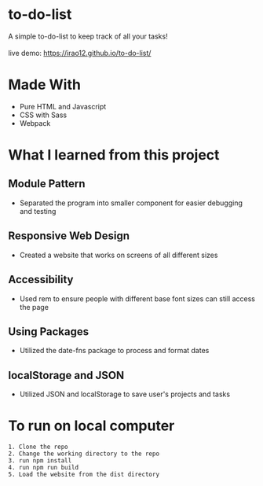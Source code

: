 # to-do-list

A simple to-do-list to keep track of all your tasks!
<br><br>
live demo: https://irao12.github.io/to-do-list/

# Made With

-   Pure HTML and Javascript
-   CSS with Sass
-   Webpack

# What I learned from this project

## Module Pattern

-   Separated the program into smaller component for easier debugging and testing

## Responsive Web Design

-   Created a website that works on screens of all different sizes

## Accessibility

-   Used rem to ensure people with different base font sizes can still access the page

## Using Packages

-   Utilized the date-fns package to process and format dates

## localStorage and JSON

-   Utilized JSON and localStorage to save user's projects and tasks

# To run on local computer

    1. Clone the repo
    2. Change the working directory to the repo
    3. run npm install
    4. run npm run build
    5. Load the website from the dist directory
